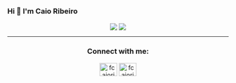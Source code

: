 ### Hi 👋 I'm Caio Ribeiro

<p align="center">
  <img align="center" src="https://github-readme-stats.vercel.app/api?username=fCaioRibeiro&count_private=true&show_icons=true&hide_border=true" />
  <img align="center" src="https://github-readme-stats.vercel.app/api/top-langs/?username=fCaioRibeiro&count_private=true&show_icons=true&hide_border=true&layout=compact" />
</p>
<hr />
<h3 align="center">Connect with me:</h3>
<p align="center">
  <a href="https://www.instagram.com/fcaioribeiro" target="blank"><img align="center" src="https://cdn.jsdelivr.net/npm/simple-icons@3.0.1/icons/instagram.svg" alt="fcaioribeiro" height="30" width="40" /></a>
  <a href="https://wa.me/5588981106491" target="blank"><img align="center" src="https://cdn.jsdelivr.net/npm/simple-icons@3.0.1/icons/whatsapp.svg" alt="fcaioribeiro" height="30" width="40" /></a>
</p>
